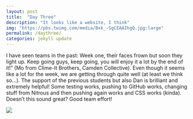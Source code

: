 ```yaml
---
layout: post
title:  "Day Three"
description: "It looks like a website, I think"
img: "https://pbs.twimg.com/media/Bxk_-SgCEAAIhgQ.jpg:large"
permalink: /daythree/
categories: jekyll update
---
```


I have seen teams in the past: Week one, their faces frown but soon they light up. Keep going guys, keep going, you will enjoy it a lot by the end of it!” (Mo from Clime-It Brothers, Camden Collective). Even though it seems like a lot for the week, we are getting through quite well (at least we think so…). The support of the previous students but also Dan is brilliant and extremely helpful! Some testing works, pushing to GitHub works, changing stuff from Nitrous and then pushing again works and CSS works (kinda). Doesn’t this sound great? Good team effort!

<img src="https://pbs.twimg.com/media/Bxk_-SgCEAAIhgQ.jpg:large" />